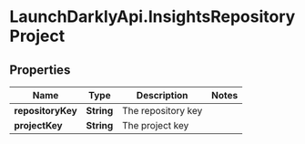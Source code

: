 # LaunchDarklyApi.InsightsRepositoryProject

## Properties

Name | Type | Description | Notes
------------ | ------------- | ------------- | -------------
**repositoryKey** | **String** | The repository key | 
**projectKey** | **String** | The project key | 


